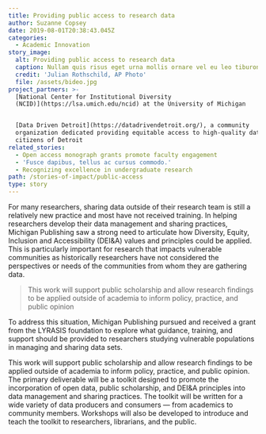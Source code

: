 ```yaml
---
title: Providing public access to research data
author: Suzanne Copsey
date: 2019-08-01T20:38:43.045Z
categories:
  - Academic Innovation
story_image:
  alt: Providing public access to research data
  caption: Nullam quis risus eget urna mollis ornare vel eu leo tiburon
  credit: 'Julian Rothschild, AP Photo'
  file: /assets/bideo.jpg
project_partners: >-
  [National Center for Institutional Diversity
  (NCID)](https://lsa.umich.edu/ncid) at the University of Michigan


  [Data Driven Detroit](https://datadrivendetroit.org/), a community
  organization dedicated providing equitable access to high-quality data to the
  citizens of Detroit
related_stories:
  - Open access monograph grants promote faculty engagement
  - 'Fusce dapibus, tellus ac cursus commodo.'
  - Recognizing excellence in undergraduate research
path: /stories-of-impact/public-access
type: story
---
```

For many researchers, sharing data outside of their research team is still a relatively new practice and most have not received training. In helping researchers develop their data management and sharing practices, Michigan Publishing saw a strong need to articulate how Diversity, Equity, Inclusion and Accessibility (DEI&A) values and principles could be applied. This is particularly important for research that impacts vulnerable communities as historically researchers have not considered the perspectives or needs of the communities from whom they are gathering data.

> This work will support public scholarship and allow research findings to be applied outside of academia to inform policy, practice, and public opinion

To address this situation, Michigan Publishing pursued and received a grant from the LYRASIS foundation to explore what guidance,
training, and support should be provided to researchers studying vulnerable populations in managing and sharing data sets.

This work will support public scholarship and allow research findings to be applied outside of academia to inform policy, practice, and public opinion. The primary deliverable will be a toolkit designed to promote the incorporation of open data, public scholarship, and DEI&A principles into data management and sharing practices. The toolkit will be written for a wide variety of data producers and consumers — from academics to  community members. Workshops will also be developed to introduce and teach the toolkit to researchers, librarians, and the public.
